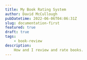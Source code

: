```yaml
---
title: My Book Rating System
author: David McCullough
pubDatetime: 2022-06-06T04:06:31Z
slug: documentation-first
featured: true
draft: true
tags:
    - book-review
description:
    How and I review and rate books.
---
```

